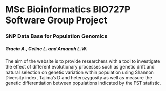 # MSc Bioinformatics BIO727P Software Group Project
### SNP Data Base for Population Genomics  
##### Gracia A., Celine L. and Amanah L.W.

The aim of the website is to provide researchers with a  tool to investigate the effect of different evolutionary processes such as genetic drift and natural selection on genetic variation within population using Shannon Diversity index, Tajima’s D and heterozygosity as well as measure the genetic differentiation between populations indicated by the FST statistic.
